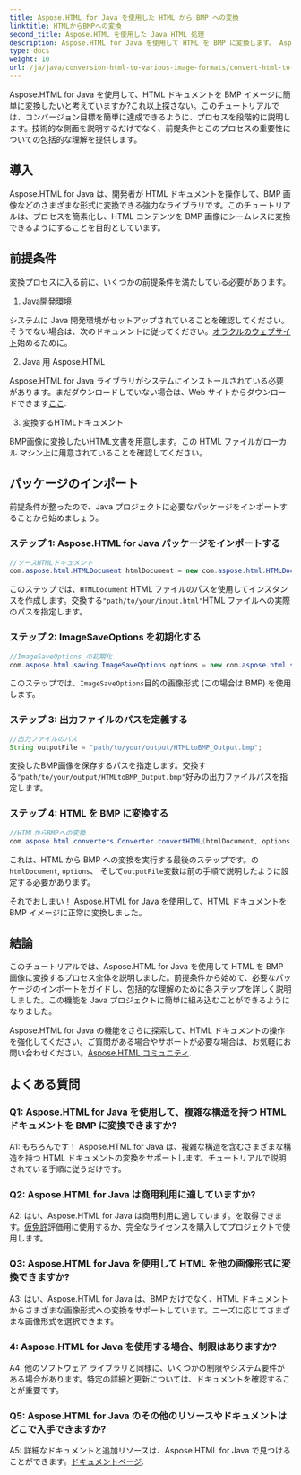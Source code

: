```yaml
---
title: Aspose.HTML for Java を使用した HTML から BMP への変換
linktitle: HTMLからBMPへの変換
second_title: Aspose.HTML を使用した Java HTML 処理
description: Aspose.HTML for Java を使用して HTML を BMP に変換します。 Aspose.HTML for Java を使用して HTML ドキュメントを BMP イメージにシームレスに変換するための包括的なチュートリアル。
type: docs
weight: 10
url: /ja/java/conversion-html-to-various-image-formats/convert-html-to-bmp/
---
```

Aspose.HTML for Java を使用して、HTML ドキュメントを BMP イメージに簡単に変換したいと考えていますか?これ以上探さない。このチュートリアルでは、コンバージョン目標を簡単に達成できるように、プロセスを段階的に説明します。技術的な側面を説明するだけでなく、前提条件とこのプロセスの重要性についての包括的な理解を提供します。 

## 導入

Aspose.HTML for Java は、開発者が HTML ドキュメントを操作して、BMP 画像などのさまざまな形式に変換できる強力なライブラリです。このチュートリアルは、プロセスを簡素化し、HTML コンテンツを BMP 画像にシームレスに変換できるようにすることを目的としています。

## 前提条件

変換プロセスに入る前に、いくつかの前提条件を満たしている必要があります。

1. Java開発環境

システムに Java 開発環境がセットアップされていることを確認してください。そうでない場合は、次のドキュメントに従ってください。[オラクルのウェブサイト](https://www.oracle.com/java/technologies/javase-downloads.html)始めるために。

2. Java 用 Aspose.HTML

Aspose.HTML for Java ライブラリがシステムにインストールされている必要があります。まだダウンロードしていない場合は、Web サイトからダウンロードできます[ここ](https://releases.aspose.com/html/java/).

3. 変換するHTMLドキュメント

BMP画像に変換したいHTML文書を用意します。この HTML ファイルがローカル マシン上に用意されていることを確認してください。

## パッケージのインポート

前提条件が整ったので、Java プロジェクトに必要なパッケージをインポートすることから始めましょう。

### ステップ 1: Aspose.HTML for Java パッケージをインポートする

```java
//ソースHTMLドキュメント
com.aspose.html.HTMLDocument htmlDocument = new com.aspose.html.HTMLDocument("path/to/your/input.html");
```

このステップでは、`HTMLDocument` HTML ファイルのパスを使用してインスタンスを作成します。交換する`"path/to/your/input.html"`HTML ファイルへの実際のパスを指定します。

### ステップ 2: ImageSaveOptions を初期化する

```java
//ImageSaveOptions の初期化
com.aspose.html.saving.ImageSaveOptions options = new com.aspose.html.saving.ImageSaveOptions(com.aspose.html.rendering.image.ImageFormat.Bmp);
```

このステップでは、`ImageSaveOptions`目的の画像形式 (この場合は BMP) を使用します。

### ステップ 3: 出力ファイルのパスを定義する

```java
//出力ファイルのパス
String outputFile = "path/to/your/output/HTMLtoBMP_Output.bmp";
```

変換したBMP画像を保存するパスを指定します。交換する`"path/to/your/output/HTMLtoBMP_Output.bmp"`好みの出力ファイルパスを指定します。

### ステップ 4: HTML を BMP に変換する

```java
//HTMLからBMPへの変換
com.aspose.html.converters.Converter.convertHTML(htmlDocument, options, outputFile);
```

これは、HTML から BMP への変換を実行する最後のステップです。の`htmlDocument`, `options`、 そして`outputFile`変数は前の手順で説明したように設定する必要があります。

それでおしまい！ Aspose.HTML for Java を使用して、HTML ドキュメントを BMP イメージに正常に変換しました。

## 結論

このチュートリアルでは、Aspose.HTML for Java を使用して HTML を BMP 画像に変換するプロセス全体を説明しました。前提条件から始めて、必要なパッケージのインポートをガイドし、包括的な理解のために各ステップを詳しく説明しました。この機能を Java プロジェクトに簡単に組み込むことができるようになりました。

 Aspose.HTML for Java の機能をさらに探索して、HTML ドキュメントの操作を強化してください。ご質問がある場合やサポートが必要な場合は、お気軽にお問い合わせください。[Aspose.HTML コミュニティ](https://forum.aspose.com/).

## よくある質問

### Q1: Aspose.HTML for Java を使用して、複雑な構造を持つ HTML ドキュメントを BMP に変換できますか?

A1: もちろんです！ Aspose.HTML for Java は、複雑な構造を含むさまざまな構造を持つ HTML ドキュメントの変換をサポートします。チュートリアルで説明されている手順に従うだけです。

### Q2: Aspose.HTML for Java は商用利用に適していますか?

 A2: はい、Aspose.HTML for Java は商用利用に適しています。を取得できます。[仮免許](https://purchase.aspose.com/temporary-license/)評価用に使用するか、完全なライセンスを購入してプロジェクトで使用します。

### Q3: Aspose.HTML for Java を使用して HTML を他の画像形式に変換できますか?

A3: はい、Aspose.HTML for Java は、BMP だけでなく、HTML ドキュメントからさまざまな画像形式への変換をサポートしています。ニーズに応じてさまざまな画像形式を選択できます。

### 4: Aspose.HTML for Java を使用する場合、制限はありますか?

A4: 他のソフトウェア ライブラリと同様に、いくつかの制限やシステム要件がある場合があります。特定の詳細と更新については、ドキュメントを確認することが重要です。

### Q5: Aspose.HTML for Java のその他のリソースやドキュメントはどこで入手できますか?

A5: 詳細なドキュメントと追加リソースは、Aspose.HTML for Java で見つけることができます。[ドキュメントページ](https://reference.aspose.com/html/java/).
